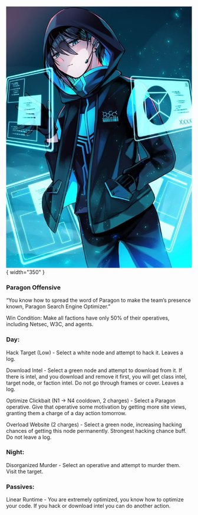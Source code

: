 ![paragonsearchengineoptimizer.png](Images/paragonsearchengineoptimizer.png){ width="350" }

### **Paragon Offensive**

“You know how to spread the word of Paragon to make the team’s presence known, Paragon Search Engine Optimizer.”

Win Condition: Make all factions have only 50% of their operatives, including Netsec, W3C, and agents. 

### **Day:**

Hack Target (Low) - Select a white node and attempt to hack it. Leaves a log.

Download Intel - Select a green node and attempt to download from it. If there is intel, and you download and remove it first, you will get class intel, target node, or faction intel. Do not go through frames or cover. Leaves a log.

Optimize Clickbait (N1 -> N4 cooldown, 2 charges) - Select a Paragon operative. Give that operative some motivation by getting more site views, granting them a charge of a day action tomorrow.

Overload Website (2 charges) - Select a green node, increasing hacking chances of getting this node permanently. Strongest hacking chance buff. Do not leave a log.

### **Night:**

Disorganized Murder - Select an operative and attempt to murder them. Visit the target.

### **Passives:**

Linear Runtime - You are extremely optimized, you know how to optimize your code. If you hack or download intel you can do another action.
